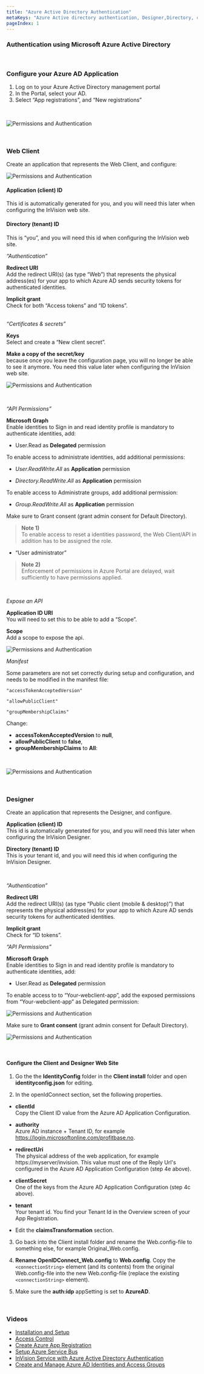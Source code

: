 ```yaml
---
title: "Azure Active Directory Authentication"
metaKeys: "Azure Active directory authentication, Designer,Directory, client, tenant, Authentication using Microsoft Azure Active Directory, Configure Azure AD Application, registrations, Web Client, Permissions, Authentication,  Access tokens, configuring the InVision web site, New client secret, API Permissions, Grant consent, ID tokens, Implicit grant, IdentityConfig, Client install,identityconfig.json, OpenIDConnect_Web.config, Web.config, auth:idp, appSetting, AzureAD,“Access"
pageIndex: 1
---
```


### Authentication using Microsoft Azure Active Directory
<br/>

### Configure your Azure AD Application

1. Log on to your Azure Active Directory management portal
2. In the Portal, select your AD.  
3. Select “App registrations”, and “New registrations”
<br/>

![Permissions and Authentication](https://profitbasedocs.blob.core.windows.net/images/upa2.png "Permissions and Authentication")

<br/>


### Web Client

Create an application that represents the Web Client, and configure:
<br/>


![Permissions and Authentication](https://profitbasedocs.blob.core.windows.net/images/upa3.png "Permissions and Authentication")
<br/>

#### Application (client) ID  
This id is automatically generated for you, and you will need this later when configuring the InVision web site.

#### Directory (tenant) ID  
This is “you”, and you will need this id when configuring the InVision web site.
<br/>

*“Authentication”* 

**Redirect URI**  
Add the redirect URI(s) (as type “Web”) that represents the physical address(es) for your app to which Azure AD sends security tokens for authenticated identities. 

**Implicit grant**  
Check for both “Access tokens” and “ID tokens”.
<br/>
 

*“Certificates & secrets”*

**Keys**  
Select and create a “New client secret”. 

**Make a copy of the secret/key**   
because once you leave the configuration page, you will no longer be able to see it 
anymore. You need this value later when configuring the InVision web site.
<br/>

![Permissions and Authentication](https://profitbasedocs.blob.core.windows.net/images/upa4.png "Permissions and Authentication")

<br/>

*“API Permissions”*

**Microsoft Graph**  
Enable identities to Sign in and read identity profile is mandatory to authenticate identities, add:

*	User.Read as **Delegated** permission

To enable access to administrate identities, add additional permissions:

*	*User.ReadWrite.All* as **Application** permission

*	*Directory.ReadWrite.All* as **Application** permission

To enable access to Administrate groups, add additional permission:

*	*Group.ReadWrite.All* as **Application** permission

Make sure to Grant consent (grant admin consent for Default Directory).

>**Note 1)**  
To enable access to reset a identities password, the Web Client/API in addition has to be assigned the role. 

*	“User administrator”

>**Note 2)**  
Enforcement of permissions in Azure Portal are delayed, wait sufficiently to have permissions applied.
<br/>


*Expose an API*

**Application ID URI**  
You will need to set this to be able to add a “Scope”.

**Scope**  
Add a scope to expose the api.
<br/>


![Permissions and Authentication](https://profitbasedocs.blob.core.windows.net/images/upa5.png "Permissions and Authentication")
<br/>

*Manifest*

Some parameters are not set correctly during setup and configuration, and needs to be modified in the manifest file:

``"accessTokenAcceptedVersion"``

``"allowPublicClient"`` 

``"groupMembershipClaims"``
<br/>

Change:
* **accessTokenAcceptedVersion** to **null**,  
* **allowPublicClient** to **false**,  
* **groupMembershipClaims** to **All**:
<br/>

![Permissions and Authentication](https://profitbasedocs.blob.core.windows.net/images/upa6.png "Permissions and Authentication")

<br/>


### Designer
   
Create an application that represents the Designer, and configure.

**Application (client) ID**  
This id is automatically generated for you, and you will need this later when configuring the InVision Designer.

**Directory (tenant) ID**  
This is your tenant id, and you will need this id when configuring the InVision Designer.

<br/>

*“Authentication”*

**Redirect URI**  
Add the redirect URI(s) (as type “Public client (mobile & desktop)”) that represents the physical address(es) for your app to which Azure AD sends security tokens for authenticated identities. 

**Implicit grant**  
Check for “ID tokens”.
<br/>

*“API Permissions”*

**Microsoft Graph**  
Enable identities to Sign in and read identity profile is mandatory to authenticate identities, add:

* User.Read as **Delegated** permission
  
To enable access to to “Your-webclient-app”, add the exposed permissions from “Your-webclient-app” as Delegated permission:
<br/>

![Permissions and Authentication](https://profitbasedocs.blob.core.windows.net/images/upa7.png "Permissions and Authentication")
<br/>

Make sure to **Grant consent**  (grant admin consent for Default Directory).
<br/>

![Permissions and Authentication](https://profitbasedocs.blob.core.windows.net/images/upa8.png "Permissions and Authentication")

<br/>


#### Configure the Client and Designer Web Site

1.	Go the the **IdentityConfig** folder in the **Client install** folder and open **identityconfig.json** for editing.

2.	In the openIdConnect section, set the following properties.

*	**clientId**  
Copy the Client ID value from the Azure AD Application Configuration.

*	**authority**  
Azure AD instance + Tenant ID, for example https://login.microsoftonline.com/profitbase.no.

*	**redirectUri**  
The physical address of the web application, for example https://myserver/invision. This value must one of the Reply Url's configured in the Azure AD Application Configuration (step 4e above).

*	**clientSecret**  
One of the keys from the Azure AD Application Configuration (step 4c above).

*	**tenant**  
Your tenant id. You find your Tenant Id in the Overview screen of your App Registration.

*	Edit the **claimsTransformation** section.

3.	Go back into the Client install folder and rename the Web.config-file to something else, for example Original_Web.config.

4.	**Rename OpenIDConnect_Web.config** to **Web.config**. Copy the `<connectionString>` element (and its contents) from the original Web.config-file into the new Web.config-file (replace the existing `<connectionString>` element).

5.	Make sure the **auth:idp** appSetting is set to **AzureAD**.

<br/>

### Videos


* [Installation and Setup](../../../videos/gettingstarted/installation.md)
* [Access Control](../../../videos/accesscontrol.md)
* [Create Azure App Registration](https://profitbasedocs.blob.core.windows.net/videos/Installation%20and%20Setup%20-%20Create%20Azure%20App%20Registration.mp4)
* [Setup Azure Service Bus](https://profitbasedocs.blob.core.windows.net/videos/Installation%20and%20Setup%20-%20Setup%20Azure%20Service%20Bus.mp4)
* [InVision Service with Azure Active Directory Authentication](https://profitbasedocs.blob.core.windows.net/videos/Installation%20and%20Setup%20-%20InVision%20Service%20with%20Azure%20Active%20Directory%20Authentication.mp4)
* [Create and Manage Azure AD Identities and Access Groups](https://profitbasedocs.blob.core.windows.net/videos/Users%20and%20Permissions%20-%20Create%20and%20Manage%20Azure%20AD%20Users%20and%20User%20Groups.mp4)